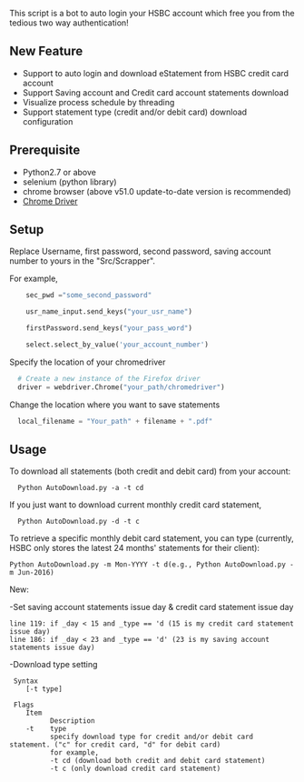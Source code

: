 This script is a bot to auto login your HSBC account which free you from the tedious two way authentication!

## New Feature

* Support to auto login and download eStatement from HSBC credit card account
* Support Saving account and Credit card account statements download
* Visualize process schedule by threading
* Support statement type (credit and/or debit card) download configuration

## Prerequisite

- Python2.7 or above
- selenium (python library)
- chrome browser (above v51.0 update-to-date version is recommended)
- [Chrome Driver](https://sites.google.com/a/chromium.org/chromedriver/downloads)

## Setup

Replace Username, first password, second password, saving account number to yours in the "Src/Scrapper".

For example,

```Python
    sec_pwd ="some_second_password"

    usr_name_input.send_keys("your_usr_name")

    firstPassword.send_keys("your_pass_word")

    select.select_by_value('your_account_number')
```

Specify the location of your chromedriver

```Python
  # Create a new instance of the Firefox driver
  driver = webdriver.Chrome("your_path/chromedriver")
```

Change the location where you want to save statements

```Python
  local_filename = "Your_path" + filename + ".pdf"
```

## Usage

To download all statements (both credit and debit card) from your account:

```
  Python AutoDownload.py -a -t cd
```

If you just want to download current monthly credit card statement,

```
  Python AutoDownload.py -d -t c
```

To retrieve a specific monthly debit card statement, you can type (currently, HSBC only stores the latest 24 months' statements for their client):

```
Python AutoDownload.py -m Mon-YYYY -t d(e.g., Python AutoDownload.py -m Jun-2016)
```

New:

-Set saving account statements issue day & credit card statement issue day
 ```
 line 119: if _day < 15 and _type == 'd (15 is my credit card statement issue day)
 line 186: if _day < 23 and _type == 'd' (23 is my saving account statements issue day)
 ```
-Download type setting

```
 Syntax
    [-t type]

 Flags
    Item
          Description
    -t    type
          specify download type for credit and/or debit card statement. ("c" for credit card, "d" for debit card)
          for example,
          -t cd (download both credit and debit card statement)
          -t c (only download credit card statement)
```
